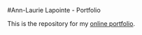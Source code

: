 #Ann-Laurie Lapointe - Portfolio

This is the repository for my [online portfolio](https://annlaurielapointe.dev/).
